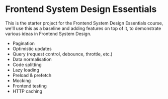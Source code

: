# Frontend System Design Essentials

This is the starter project for the Frontend System Design Essentials course, we'll use this as a baseline and adding features 
on top of it, to demonstrate various ideas in Frontend System Design.

- Pagination
- Optimistic updates
- Query (request control, debounce, throttle, etc.)
- Data normalisation 
- Code splitting
- Lazy loading
- Preload & prefetch
- Mocking
- Frontend testing
- HTTP caching

